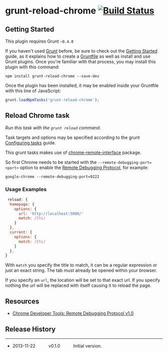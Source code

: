 # grunt-reload-chrome [![Build Status](https://secure.travis-ci.org/rhalff/grunt-reload-chrome.png?branch=master)](http://travis-ci.org/rhalff/grunt-reload-chrome)

## Getting Started
This plugin requires Grunt `~0.4.0`

If you haven't used [Grunt](http://gruntjs.com/) before, be sure to check out the [Getting Started](http://gruntjs.com/getting-started) guide, as it explains how to create a [Gruntfile](http://gruntjs.com/sample-gruntfile) as well as install and use Grunt plugins. Once you're familiar with that process, you may install this plugin with this command:

```shell
npm install grunt-reload-chrome --save-dev
```

Once the plugin has been installed, it may be enabled inside your Gruntfile with this line of JavaScript:

```js
grunt.loadNpmTasks('grunt-reload-chrome');
```

## Reload Chrome task
_Run this task with the `grunt reload` command._

Task targets and options may be specified according to the grunt [Configuring tasks](http://gruntjs.com/configuring-tasks) guide.

This grunt tasks makes use of [chrome-remote-interface](https://github.com/cyrus-and/chrome-remote-interface) package.

So first Chrome needs to be started with the `--remote-debugging-port=<port>` option to
enable the [Remote Debugging Protocol][1], for example:

    google-chrome --remote-debugging-port=9222

### Usage Examples

```js
 reload: {
  homepage: {
    options: {
      url: 'http://localhost:5000/'
      match: /Chi/
    }
  },
  current: {
    options: {
      match: /Chi/
    }
  },
}
```

With `match` you specify the title to match, it can be a regular expression or just an exact string. The tab must already be opened within your browser.

If you specify an `url`, the location will be set to that exact url. If you
specify nothing the url will be replaced with itself causing it to reload the page.


Resources
---------

- [Chrome Developer Tools: Remote Debugging Protocol v1.0][1]

[1]: https://developers.google.com/chrome-developer-tools/docs/protocol/1.0/

## Release History
---

 * 2013-11-22   v0.1.0   Initial version.
